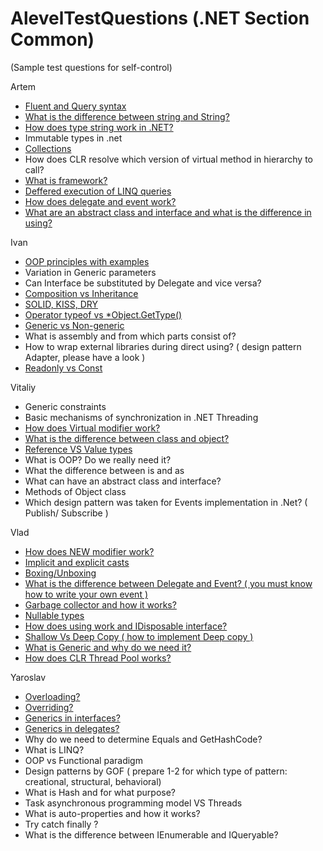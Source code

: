 # AlevelTestQuestions (.NET Section Common)
(Sample test questions for self-control)

Artem
- [Fluent and Query syntax](https://github.com/ArtemenkoArt/AlevelTestQuestions/blob/master/NetSectionCommon/FluentAndQuerySyntax.md "Синтаксис запросов и синтаксис методов в LINQ")
- [What is the difference between string and String?](https://github.com/ArtemenkoArt/AlevelTestQuestions/blob/master/NetSectionCommon/stringAndString.md "В чём разница между string и String")
- [How does type string work in .NET?](https://github.com/ArtemenkoArt/AlevelTestQuestions/blob/master/NetSectionCommon/StringInNet.md "Как работает тип string в .NET?")
- Immutable types in .net
- [Collections](https://github.com/ArtemenkoArt/AlevelTestQuestions/blob/master/NetSectionCommon/Collections.md "Коллекции")
- How does CLR resolve which version of virtual method in hierarchy to call?
- [What is framework?](https://github.com/ArtemenkoArt/AlevelTestQuestions/blob/master/NetSectionCommon/WhatIsFramework.md "Что такое фреймворк?")
- [Deffered execution of LINQ queries](https://github.com/ArtemenkoArt/AlevelTestQuestions/blob/master/NetSectionCommon/DeferredExecutionOfLinqQuery.md "Отложенное выполнение запроса LINQ")
- [How does delegate and event work?](https://github.com/ArtemenkoArt/AlevelTestQuestions/blob/master/NetSectionCommon/DelegateAndEvent.md)
- [What are an abstract class and interface and what is the difference in using?](https://github.com/ArtemenkoArt/AlevelTestQuestions/blob/master/NetSectionCommon/AbstractClassAndInterface.md "Абстрактные классы & Интерфейсы")

Ivan 
- [OOP principles with examples](https://github.com/ArtemenkoArt/AlevelTestQuestions/blob/master/NetSectionCommon/PrinciplesOfOOP.md)
- Variation in Generic parameters
- Can Interface be substituted by Delegate and vice versa?
- [Composition vs Inheritance](https://github.com/ArtemenkoArt/AlevelTestQuestions/blob/master/NetSectionCommon/Composition_vs_inheritance.md)
- [SOLID, KISS, DRY](https://github.com/ArtemenkoArt/AlevelTestQuestions/blob/master/NetSectionCommon/SOLID_KISS_DRY.md)
- [Operator typeof vs *Object.GetType()](https://github.com/ArtemenkoArt/AlevelTestQuestions/blob/master/NetSectionCommon/TypeofVsGetType.md)
- [Generic vs Non-generic](https://github.com/ArtemenkoArt/AlevelTestQuestions/blob/master/NetSectionCommon/GenericVsNon-generic.md)
- What is assembly and from which parts consist of?
- How to wrap external libraries during direct using? ( design pattern Adapter, please have a look )
- [Readonly vs Const](https://github.com/ArtemenkoArt/AlevelTestQuestions/blob/master/NetSectionCommon/ConstVsReadonly.md)

Vitaliy
- Generic constraints
- Basic mechanisms of synchronization in .NET Threading
- [How does Virtual modifier work?](https://github.com/ArtemenkoArt/AlevelTestQuestions/blob/master/NetSectionCommon/Virtual.md)
- [What is the difference between class and object?](https://github.com/ArtemenkoArt/AlevelTestQuestions/blob/master/NetSectionCommon/ClassAndObject.md)
- [Reference VS Value types](https://github.com/ArtemenkoArt/AlevelTestQuestions/blob/master/NetSectionCommon/ReferenceVsValueTypes.md "Reference VS Value types")
- What is OOP? Do we really need it?
- What the difference between is and as
- What can have an abstract class and interface?
- Methods of Object class
- Which design pattern was taken for Events implementation in .Net? ( Publish/ Subscribe )

Vlad
- [How does NEW modifier work?](https://github.com/ArtemenkoArt/AlevelTestQuestions/blob/master/NetSectionCommon/HowDoesNewModifierWork.md)
- [Implicit and explicit casts](https://github.com/ArtemenkoArt/AlevelTestQuestions/blob/master/NetSectionCommon/ImplicitAndExplicitCasts.md)
- [Boxing/Unboxing](https://github.com/ArtemenkoArt/AlevelTestQuestions/blob/master/NetSectionCommon/BoxingAndUnboxing.md)
- [What is the difference between Delegate and Event? ( you must know how to write your own event )](https://github.com/ArtemenkoArt/AlevelTestQuestions/blob/master/NetSectionCommon/WhatIsTheDifferenceBetweenDelegateAndEvent.md)
- [Garbage collector and how it works?](https://github.com/ArtemenkoArt/AlevelTestQuestions/blob/master/NetSectionCommon/GarbageCollectorAndHowItWorks.md)
- [Nullable types](https://github.com/ArtemenkoArt/AlevelTestQuestions/blob/master/NetSectionCommon/NullableTypes.md)
- [How does using work and IDisposable interface?](https://github.com/ArtemenkoArt/AlevelTestQuestions/blob/master/NetSectionCommon/HowDoesUsingWorkAndIDisposableInterface.md)
- [Shallow Vs Deep Copy ( how to implement Deep copy )](https://github.com/ArtemenkoArt/AlevelTestQuestions/blob/master/NetSectionCommon/ShallowVsDeepCopy.md)
- [What is Generic and why do we need it?](https://github.com/ArtemenkoArt/AlevelTestQuestions/blob/master/NetSectionCommon/WhatIsGenericAndWhyDoWeNeedIt.md)
- [How does CLR Thread Pool works?](https://github.com/ArtemenkoArt/AlevelTestQuestions/blob/master/NetSectionCommon/HowDoesCLRThreadPoolWorks.md)

Yaroslav
- [Overloading?](https://github.com/ArtemenkoArt/AlevelTestQuestions/blob/master/NetSectionCommon/Overloading.md)
- [Overriding?](https://github.com/ArtemenkoArt/AlevelTestQuestions/blob/master/NetSectionCommon/Overriding.md)
- [Generics in interfaces?](https://github.com/ArtemenkoArt/AlevelTestQuestions/blob/master/NetSectionCommon/GenericInterfaces.md)
- [Generics in delegates?](https://github.com/ArtemenkoArt/AlevelTestQuestions/blob/master/NetSectionCommon/GenericDelegates.md)
- Why do we need to determine Equals and GetHashCode?
- What is LINQ?
- OOP vs Functional paradigm 
- Design patterns by GOF ( prepare 1-2 for which type of pattern: creational, structural, behavioral)
- What is Hash and for what purpose?
- Task asynchronous programming model VS Threads
- What is auto-properties and how it works?
- Try catch finally ?
- What is the difference between IEnumerable and IQueryable?